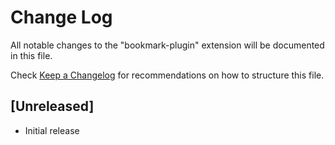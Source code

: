 # Change Log

All notable changes to the "bookmark-plugin" extension will be documented in this file.

Check [Keep a Changelog](http://keepachangelog.com/) for recommendations on how to structure this file.

## [Unreleased]

- Initial release